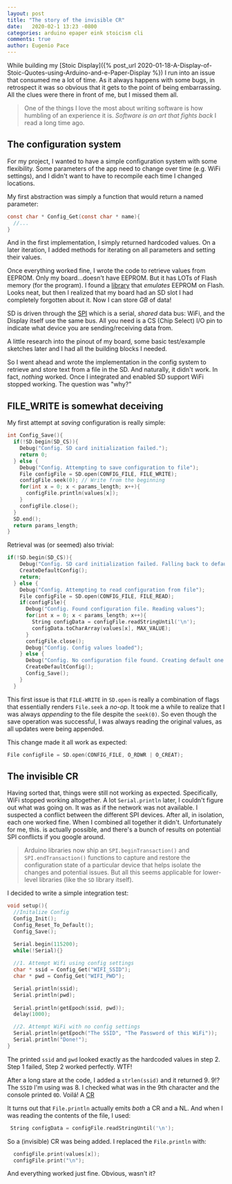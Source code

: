 ```yaml
---
layout: post
title: "The story of the invisible CR"
date:   2020-02-1 13:23 -0800
categories: arduino epaper eink stoicism cli
comments: true
author: Eugenio Pace
---
```


While building my [Stoic Display]({% post_url 2020-01-18-A-Display-of-Stoic-Quotes-using-Arduino-and-e-Paper-Display %}) I run into an issue that consumed me a lot of time. As it always happens with some bugs, in retrospect it was so obvious that it gets to the point of being embarrassing. All the clues were there in front of me, but I missed them all.

> One of the things I love the most about writing software is how humbling of an experience it is. _Software is an art that fights back_ I read a long time ago.


## The configuration system

For my project, I wanted to have a simple configuration system with some flexibility. Some parameters of the app need to change over time (e.g. WiFi settings), and I didn't want to have to recompile each time I changed locations.

My first abstraction was simply a function that would return a named parameter:

```c
const char * Config_Get(const char * name){
  //...
}
```

And in the first implementation, I simply returned hardcoded values. On a later iteration, I added methods for iterating on all parameters and setting their values. 

Once everything worked fine, I wrote the code to retrieve values from EEPROM. Only my board...doesn't have EEPROM. But it has LOTs of Flash memory (for the program). I found a [library](https://github.com/cmaglie/FlashStorage) that _emulates_ EEPROM on Flash. Looks neat, but then I realized that my board had an SD slot I had completely forgotten about it. Now I can store *GB* of data! 

SD is driven through the [SPI](https://www.arduino.cc/en/reference/SPI) which is a serial, _shared_  data bus: WiFi, and the Display itself use the same bus. All you need is a CS (Chip Select) I/O pin to indicate what device you are sending/receiving data from.

A little research into the pinout of my board, some basic test/example sketches later and I had all the building blocks I needed.

So I went ahead and wrote the implementation in the config system to retrieve and store text from a file in the SD. And naturally, it didn't work. In fact, _nothing_ worked. Once I integrated and enabled SD support WiFi stopped working. The question was "why?"

## FILE_WRITE is somewhat deceiving

My first attempt at *saving* configuration is really simple:

```c
int Config_Save(){
  if(!SD.begin(SD_CS)){
    Debug("Config. SD card initialization failed.");
    return 0;
  } else {
    Debug("Config. Attempting to save configuration to file");
    File configFile = SD.open(CONFIG_FILE, FILE_WRITE);
    configFile.seek(0); // Write from the beginning
    for(int x = 0; x < params_length; x++){
      configFile.println(values[x]);
    }
    configFile.close();
  }
  SD.end();
  return params_length;
}
```

Retrieval was (or seemed) also trivial:


```c
if(!SD.begin(SD_CS)){
    Debug("Config. SD card initialization failed. Falling back to default values.");
    CreateDefaultConfig();
    return;
  } else {
    Debug("Config. Attempting to read configuration from file");
    File configFile = SD.open(CONFIG_FILE, FILE_READ);
    if(configFile){
      Debug("Config. Found configuration file. Reading values");
      for(int x = 0; x < params_length; x++){
        String configData = configFile.readStringUntil('\n');
        configData.toCharArray(values[x], MAX_VALUE);
      }
      configFile.close();
      Debug("Config. Config values loaded");
    } else {
      Debug("Config. No configuration file found. Creating default one and saving.");
      CreateDefaultConfig();
      Config_Save();
    }
  }
```

This first issue is that `FILE-WRITE` in `SD.open` is really a combination of flags that essentially renders `File.seek` a _no-op_. It took me a while to realize that I was always _appending_ to the file despite the `seek(0)`. So even though the save operation was successful, I was always reading the original values, as all updates were being appended.

This change made it all work as expected:

```c
File configFile = SD.open(CONFIG_FILE, O_RDWR | O_CREAT);
```

## The invisible CR

Having sorted that, things were still not working as expected. Specifically, WiFi stopped working altogether. A lot `Serial.println` later, I couldn't figure out what was going on. It was as if the network was not available. I suspected a conflict between the different SPI devices. After all, in isolation, each one worked fine. When I combined all together it didn't. Unfortunately for me, this. is actually possible, and there's a bunch of results on potential SPI conflicts if you google around. 

> Arduino libraries now ship an `SPI.beginTransaction()` and `SPI.endTransaction()` functions to capture and restore the configuration state of a particular device that helps isolate the changes and potential issues. But all this seems applicable for lower-level libraries (like the `SD` library itself).

I decided to write a simple integration test:

```c
void setup(){
  //Initalize Config
  Config_Init();
  Config_Reset_To_Default();
  Config_Save();

  Serial.begin(115200);
  while(!Serial){}
  
  //1. Attempt Wifi using config settings
  char * ssid = Config_Get("WIFI_SSID");
  char * pwd = Config_Get("WIFI_PWD");

  Serial.println(ssid);
  Serial.println(pwd);
  
  Serial.println(getEpoch(ssid, pwd));
  delay(1000);

  //2. Attempt WiFi with no config settings
  Serial.println(getEpoch("The SSID", "The Password of this WiFi"));
  Serial.println("Done!");
}
```


The printed `ssid` and `pwd` looked exactly as the hardcoded values in step 2. Step 1 failed, Step 2 worked perfectly. WTF!

After a long stare at the code, I added a `strlen(ssid)` and it returned 9. 9!? The `SSID` I'm using was 8. I checked what was in the 9th character and the console printed `0D`. Voilá! A [CR](https://en.wikipedia.org/wiki/Carriage_return)

It turns out that `File.println` actually emits *both* a CR and a NL. And when I was reading the contents of the file, I used:

```c
 String configData = configFile.readStringUntil('\n');
```

So a (invisible) CR was being added. I replaced the `File.println` with:

```c
  configFile.print(values[x]);
  configFile.print("\n");
```

And everything worked just fine. Obvious, wasn't it?